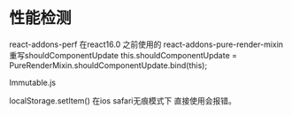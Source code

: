 # 性能检测

  react-addons-perf  在react16.0 之前使用的
  react-addons-pure-render-mixin  重写shouldComponentUpdate
    this.shouldComponentUpdate = PureRenderMixin.shouldComponentUpdate.bind(this);

  Immutable.js

  localStorage.setItem() 在ios safari无痕模式下 直接使用会报错。
    